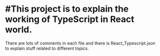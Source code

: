 # #This project is to explain the working of TypeScript in React world.

There are lots of comments in each file and there is React_Typescript.json to explain stuff related to different topics.
